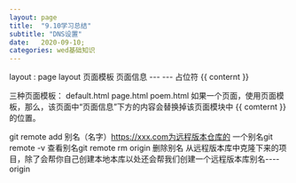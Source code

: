 ```yaml
---
layout: page
title:  "9.10学习总结"
subtitle: "DNS设置"
date:   2020-09-10; 
categories: wed基础知识
---
```

layout :    page                        layout  页面模板
页面信息     ---        ---
占位符        {{ conternt }}

三种页面模板：    default.html        page.html        poem.html
如果一个页面，使用页面模板，那么，该页面中“页面信息”下方的内容会替换掉该页面模块中 {{ comternt }}的位置。

git remote add 别名（名字）https://xxx.com为远程版本仓库的            一个别名git remote -v                           查看别名git remote rm origin                删除别名
从远程版本库中克隆下来的项目，除了会帮你自己创建本地本库以处还会帮我们创建一个远程版本库别名----origin

